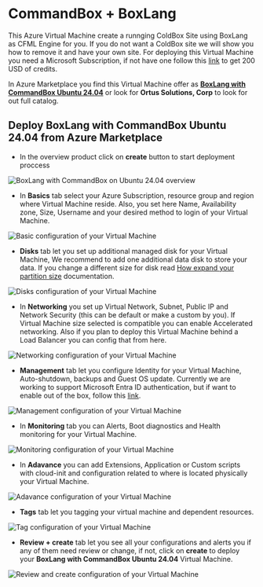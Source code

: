 # CommandBox + BoxLang

This Azure Virtual Machine create a runnging ColdBox Site using BoxLang as CFML Engine for you. If you do not want a ColdBox site we will show you how to remove it and have your own site. For deploying this Virtual Machine you need a Microsoft Subscription, if not have one follow this [link](https://azure.microsoft.com/en-us/pricing/purchase-options/azure-account) to get 200 USD of credits.

In Azure Marketplace you find this Virtual Machine offer as [**BoxLang with CommandBox Ubuntu 24.04**](https://azuremarketplace.microsoft.com/en-us/marketplace/apps/ortus.boxlang-commanbox-server-ubuntu-2404?tab=Overview) or look for **Ortus Solutions, Corp** to look for out full catalog.

## Deploy BoxLang with CommandBox Ubuntu 24.04 from Azure Marketplace

* In the overview product click on **create** button to start deployment proccess

![BoxLang with CommandBox on Ubuntu 24.04 overview](../../../.gitbook/assets/azure/boxlangWithCommandbox/boxlangWithCommandBoxOverview.png)

* In **Basics** tab select your Azure Subscription, resource group and region where Virtual Machine reside. Also, you set here Name, Availability zone, Size, Username and your desired method to login of your Virtual Machine.

![Basic configuration of your Virtual Machine](../../../.gitbook/assets/azure/boxlangWithCommandbox/basicSettings.png)

* **Disks** tab let you set up additional managed disk for your Virtual Machine, We recommend to add one additional data disk to store your data. If you change a different size for disk read [How expand your partition size](https://learn.microsoft.com/en-us/azure/virtual-machines/windows/expand-disks) documentation.

![Disks configuration of your Virtual Machine](../../../.gitbook/assets/azure/boxlangWithCommandbox/diskSettings.png)

* In **Networking** you set up Virtual Network, Subnet, Public IP and Network Security (this can be default or make a custom by you). If Virtual Machine size selected is compatible you can enable Accelerated networking. Also if you plan to deploy this Virtual Machine behind a Load Balancer you can config that from here.

![Networking configuration of your Virtual Machine](../../../.gitbook/assets/azure/boxlangWithCommandbox/networkingSettings.png)

* **Management** tab let you configure Identity for your Virtual Machine, Auto-shutdown, backups and Guest OS update. Currently we are working to support Microsoft Entra ID authentication, but if want to enable out of the box, follow this [link](https://learn.microsoft.com/en-us/entra/identity/devices/howto-vm-sign-in-azure-ad-linux).

![Management configuration of your Virtual Machine](../../../.gitbook/assets/azure/boxlangWithCommandbox/managementSettings.png)

* In **Monitoring** tab you can Alerts, Boot diagnostics and Health monitoring for your Virtual Machine.

![Monitoring configuration of your Virtual Machine](../../../.gitbook/assets/azure/boxlangWithCommandbox/monitoringSettings.png)

* In **Adavance** you can add Extensions, Application or Custom scripts with cloud-init and configuration related to where is located physically your Virtual Machine.

![Adavance configuration of your Virtual Machine](../../../.gitbook/assets/azure/boxlangWithCommandbox/advanceSettings.png)

* **Tags** tab let you tagging your virtual machine and dependent resources.

![Tag configuration of your Virtual Machine](../../../.gitbook/assets/azure/boxlangWithCommandbox/tagSettings.png)

* **Review + create** tab let you see all your configurations and alerts you if any of them need review or change, if not, click on **create** to deploy your **BoxLang with CommandBox Ubuntu 24.04** Virtual Machine.

![Review and create configuration of your Virtual Machine](../../../.gitbook/assets/azure/boxlangWithCommandbox/reviewCreate.png)
